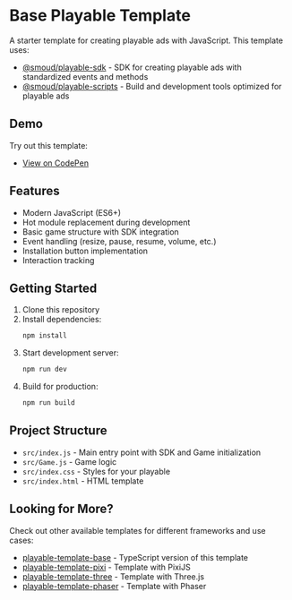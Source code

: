 # Base Playable Template

A starter template for creating playable ads with JavaScript. This template uses:

- [@smoud/playable-sdk](https://github.com/smoudjs/playable-sdk#readme) - SDK for creating playable ads with standardized events and methods
- [@smoud/playable-scripts](https://github.com/smoudjs/playable-scripts#readme) - Build and development tools optimized for playable ads

## Demo

Try out this template:
- [View on CodePen](https://codepen.io/peter-hutsul/pen/wBvpXBm)

## Features

- Modern JavaScript (ES6+)
- Hot module replacement during development
- Basic game structure with SDK integration
- Event handling (resize, pause, resume, volume, etc.)
- Installation button implementation
- Interaction tracking

## Getting Started

1. Clone this repository
2. Install dependencies:
   ```bash
   npm install
   ```
3. Start development server:
   ```bash
   npm run dev
   ```
4. Build for production:
   ```bash
   npm run build
   ```

## Project Structure

- `src/index.js` - Main entry point with SDK and Game initialization
- `src/Game.js` - Game logic
- `src/index.css` - Styles for your playable
- `src/index.html` - HTML template

## Looking for More?

Check out other available templates for different frameworks and use cases:
- [playable-template-base](https://github.com/smoudjs/playable-template-base) - TypeScript version of this template
- [playable-template-pixi](https://github.com/smoudjs/playable-template-pixi) - Template with PixiJS
- [playable-template-three](https://github.com/smoudjs/playable-template-three) - Template with Three.js
- [playable-template-phaser](https://github.com/smoudjs/playable-template-phaser) - Template with Phaser
